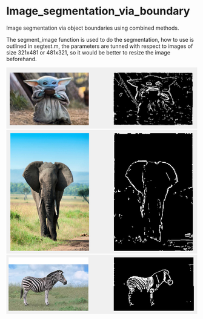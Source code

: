 # Image_segmentation_via_boundary
Image segmentation via object boundaries using combined methods.

The segment_image function is used to do the segmentation, how to use is outlined in segtest.m, the parameters are tunned with respect to images of size 321x481 or 481x321, so it would be better to resize the image beforehand.

![yoda test case](./test_cases/yoda_testcase.png)
![elephant test case](./test_cases/elephant_testcase.png)
![zebra test case](./test_cases/zebra_testcase.png)
